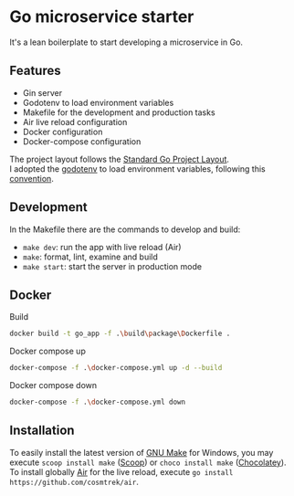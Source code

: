 # Go microservice starter
It's a lean boilerplate to start developing a microservice in Go.

## Features
- Gin server
- Godotenv to load environment variables
- Makefile for the development and production tasks
- Air live reload configuration
- Docker configuration
- Docker-compose configuration

The project layout follows the [Standard Go Project Layout](https://github.com/golang-standards/project-layout).  
I adopted the [godotenv](https://pkg.go.dev/github.com/joho/godotenv) to load environment variables, following this [convention](https://github.com/bkeepers/dotenv#what-other-env-files-can-i-use).

## Development
In the Makefile there are the commands to develop and build:
- `make dev`: run the app with live reload (Air)
- `make`: format, lint, examine and build
- `make start`: start the server in production mode

## Docker
Build
```sh
docker build -t go_app -f .\build\package\Dockerfile .
```
Docker compose up
```sh
docker-compose -f .\docker-compose.yml up -d --build
```
Docker compose down
```sh
docker-compose -f .\docker-compose.yml down
```

## Installation
To easily install the latest version of [GNU Make](https://www.gnu.org/software/make/) for Windows, you may execute `scoop install make` ([Scoop](https://scoop.sh/)) or `choco install make` ([Chocolatey](https://chocolatey.org/)).  
To install globally [Air](https://github.com/cosmtrek/air) for the live reload, execute `go install https://github.com/cosmtrek/air`.
